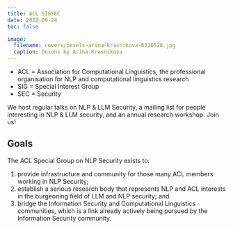 ```yaml
---
title: ACL SIGSEC
date: 2022-09-24
toc: false

image:
  filename: covers/pexels-arina-krasnikova-6316528.jpg
  caption: Onions by Arina Krasnikova
---
```


* ACL = Association for Computational Linguistics, the professional organisation for NLP and computational linguistics research
* SIG = Special Interest Group
* SEC = Security

We host regular talks on NLP & LLM Security, a mailing list for people interesting in NLP & LLM security, and an annual research workshop. Join us!

## Goals

The ACL Special Group on NLP Security exists to: 

1. provide infrastructure and community for those many ACL members working in NLP Security;
1. establish a serious research body that represents NLP and ACL interests in the burgeoning field of LLM and NLP security; and 
1. bridge the Information Security and Computational Linguistics communities, which is a link already actively being pursued by the Information Security community.

